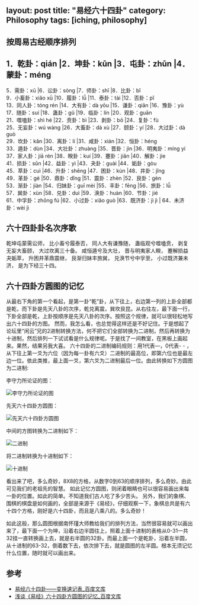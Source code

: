 layout: post
title: "易经六十四卦"
category: Philosophy
tags: [iching, philosophy]
---

## 按周易古经顺序排列


  1．乾卦：qián    		|2．坤卦：kūn    		|3．屯卦：zhūn    	|4．蒙卦：méng
  ---
  5．需卦：xū    		|6．讼卦：sòng    		|7．师卦：shī    	|8．比卦：bǐ    
  9．小畜卦：xiǎo xǜ    |10．履卦：lǚ    		|11．泰卦：tài    	|12．否卦：pǐ    
  13．同人卦：tóng rén  |14．大有卦：dà yōu 	|15．谦卦：qiān    	|16．豫卦：yù    
  17．随卦：suí    		|18．蛊卦：gǔ    		|19．临卦：lín    	|20．观卦：guān    
  21．噬嗑卦：shì hé    |22．贲卦：bì  			|23．剥卦：bō    	|24．复卦：fù    
  25．无妄卦：wú wàng   |26．大畜卦：dà xù  	|27．颐卦：yí    	|28．大过卦：dà guò    
  29．坎卦：kǎn    		|30．离卦：lí    		|31．咸卦：xián    	|32．恒卦：héng    
  33．遁卦：dùn    		|34．大壮卦：zhuàng 	|35．晋卦：jìn    	|36．明夷卦：míng yí    
  37．家人卦：jiā rén   |38．睽卦：kuí    		|39．蹇卦：jiǎn    	|40．解卦：jie   
  41．损卦：sǔn    		|42．益卦：yì  			|43．夬卦：guài  	|44．姤卦：gòu     
  45．萃卦：cuì    		|46．升卦：shēng    	|47．困卦：kùn    	|48．井卦：jǐng    
  49．革卦：gé    		|50．鼎卦：dǐng    		|51．震卦：zhèn   	|52．艮卦：gèn    
  53．渐卦：jiàn    	|54．归妹卦：guī mèi 	|55．丰卦：fēng    	|56．旅卦：lǚ    
  57．巽卦：xùn    		|58．兑卦：duì    		|59．涣卦：huàn    	|60．节卦：jié    
  61．中孚卦：zhōng fú  |62．小过卦：xiǎo guò	|63．既济卦：jì jì  | 64．未济卦：wèi jì 

<!--more-->

## 六十四卦卦名次序歌

乾坤屯蒙需讼师， 比小畜兮履泰否，
同人大有谦豫随， 蛊临观兮噬嗑贲，
剥复无妄大畜颐， 大过坎离三十备。
咸恒遁兮及大壮， 晋与明夷家人睽，
蹇解损益夬姤萃， 升困井革鼎震继，
艮渐归妹丰旅巽， 兑涣节兮中孚至，
小过既济兼未济， 是为下经三十四。

## 六十四卦方圆图的记忆

从最右下角的第一个看起，是第一卦“乾”卦，从下往上，右边第一列的上卦全部都是乾，而下卦是先天八卦的次序，乾兑离震，巽坎艮昆。从右往左，最下面一行，下卦全部是乾，上卦按顺序是先天八卦的次序。按照这个规律，就可以很轻松地写出六十四卦的方图。
然而，我怎么看，也总觉得这样还是不好记住。于是想起了论坛里“闲云”兄的2进制转换方法，何不把它们全部转换为二进制，然后再转换为十进制，然后排列一下试试看是什么规律呢。于是找了一间教室，在黑板上画起来。果然，结果另我大喜。
六十四卦的二进制编码规则：用1代表—，0代表- - ，从下往上第一爻为六位（因为每一卦有六爻）二进制的最高位，即第六位也是最左边一位。依此类推，最上面一爻，第六爻为二进制最后一位。由此转换如下方圆图为二进制:

李守力所论证的图：

![李守力所论证的图](http://lifeimages.qiniudn.com/iching-sixty-four-gua.jpg)

先天六十四卦方圆图：

![先天六十四卦方圆图](http://lifeimages.qiniudn.com/iching-sixty-four-squre-circle.jpg)

中间的方图转换为二进制如下：

![二进制](http://lifeimages.qiniudn.com/iching-sixty-binary.jpg)

将二进制转换为十进制如下：

![十进制](http://lifeimages.qiniudn.com/iching-ten-table.jpg)

看出来了吧，多么奇妙，8X8的方格，从数字0到63的顺序排列，多么奇妙。由此可见我们的老祖先的智慧。
如此记忆方圆图，则闭着眼睛也可以很容易画出来每一卦的位置。如此的简单。不知道我们古人吃了多少苦头。
另外，我们的象棋、围棋的棋盘是如何画的，全部是来源于《易经》，仔细观察一下，象棋总共是有六十四个方格，刚好是六十四卦，而且是八乘八的。多么奇妙！

如此这般，那么圆图根据南怀瑾大师教给我们的排列方法，当然很容易就可以画出来了，最下面一个为坤，沿着右边半圆往上，照着上面十进制的表格从0-31一共32挂一直转换画上去，就是右半圆的32卦。而最上面一个是乾卦，沿着左半圆，从十进制的63-32，倒着数下去，依次排下去，就是圆图的左半圆。根本无须记忆什么位置，随时就可以画出来。


## 参考

- [易经六十四卦——变换速记表_百度文库](http://wenku.baidu.com/view/013a10d776eeaeaad1f330c9.html)
- [浅谈《易经》六十四卦方圆图的记忆_百度文库](http://wenku.baidu.com/view/fc27916d011ca300a6c3901e.html)